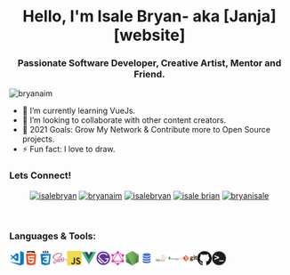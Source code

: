 <h1 align="center">Hello, I'm Isale Bryan- aka [Janja][website]</h1>
<h3 align="center">Passionate Software Developer, Creative Artist, Mentor and Friend.</h3>
<p align="left"> <img src="https://komarev.com/ghpvc/?username=bryanaim" alt="bryanaim" /> </p>


- 🌱 I’m currently learning VueJs.
- 👯 I’m looking to collaborate with other content creators.
- 🥅 2021 Goals: Grow My Network & Contribute more to Open Source projects.
- ⚡ Fun fact: I love to draw.

### Lets Connect!
<p align="center">
<a href="https://codepen.io/isalebryan" target="blank"><img align="center" src="https://cdn.jsdelivr.net/npm/simple-icons@3.0.1/icons/codepen.svg" alt="isalebryan" height="20" width="20" /></a>
<a href="https://dev.to/bryanaim" target="blank"><img align="center" src="https://cdn.jsdelivr.net/npm/simple-icons@3.0.1/icons/dev-dot-to.svg" alt="bryanaim" height="20" width="20" /></a>
<a href="https://twitter.com/isalebryan" target="blank"><img align="center" src="https://cdn.jsdelivr.net/npm/simple-icons@3.0.1/icons/twitter.svg" alt="isalebryan" height="20" width="20" /></a>
<a href="https://linkedin.com/in/isale brian" target="blank"><img align="center" src="https://cdn.jsdelivr.net/npm/simple-icons@3.0.1/icons/linkedin.svg" alt="isale brian" height="20" width="20" /></a>
<a href="https://instagram.com/bryanisale" target="blank"><img align="center" src="https://cdn.jsdelivr.net/npm/simple-icons@3.0.1/icons/instagram.svg" alt="bryanisale" height="20" width="20" /></a>
</p>

<br/>

### Languages & Tools:

<img align="left" alt="Visual Studio Code" width="26px" src="https://raw.githubusercontent.com/github/explore/80688e429a7d4ef2fca1e82350fe8e3517d3494d/topics/visual-studio-code/visual-studio-code.png" />
<img align="left" alt="HTML5" width="26px" src="https://raw.githubusercontent.com/github/explore/80688e429a7d4ef2fca1e82350fe8e3517d3494d/topics/html/html.png" />
<img align="left" alt="CSS3" width="26px" src="https://raw.githubusercontent.com/github/explore/80688e429a7d4ef2fca1e82350fe8e3517d3494d/topics/css/css.png" />
<img align="left" alt="Sass" width="26px" src="https://raw.githubusercontent.com/github/explore/80688e429a7d4ef2fca1e82350fe8e3517d3494d/topics/sass/sass.png" />
<img align="left" alt="JavaScript" width="26px" src="https://raw.githubusercontent.com/github/explore/80688e429a7d4ef2fca1e82350fe8e3517d3494d/topics/javascript/javascript.png" />
<img align="left" alt="Vue.Js" width="26px" src="https://raw.githubusercontent.com/github/explore/80688e429a7d4ef2fca1e82350fe8e3517d3494d/topics/vue/vue.png" />
<img align="left" alt="Gatsby" width="26px" src="https://raw.githubusercontent.com/github/explore/e94815998e4e0713912fed477a1f346ec04c3da2/topics/gatsby/gatsby.png" />
<img align="left" alt="GraphQL" width="26px" src="https://raw.githubusercontent.com/github/explore/80688e429a7d4ef2fca1e82350fe8e3517d3494d/topics/graphql/graphql.png" />
<img align="left" alt="Node.js" width="26px" src="https://raw.githubusercontent.com/github/explore/80688e429a7d4ef2fca1e82350fe8e3517d3494d/topics/nodejs/nodejs.png" />

<img align="left" alt="SQL" width="26px" src="https://raw.githubusercontent.com/github/explore/80688e429a7d4ef2fca1e82350fe8e3517d3494d/topics/sql/sql.png" />
<img align="left" alt="MySQL" width="26px" src="https://raw.githubusercontent.com/github/explore/80688e429a7d4ef2fca1e82350fe8e3517d3494d/topics/mysql/mysql.png" />
<img align="left" alt="MongoDB" width="26px" src="https://raw.githubusercontent.com/github/explore/80688e429a7d4ef2fca1e82350fe8e3517d3494d/topics/mongodb/mongodb.png" />
<img align="left" alt="Git" width="26px" src="https://raw.githubusercontent.com/github/explore/80688e429a7d4ef2fca1e82350fe8e3517d3494d/topics/git/git.png" />
<img align="left" alt="GitHub" width="26px" src="https://raw.githubusercontent.com/github/explore/78df643247d429f6cc873026c0622819ad797942/topics/github/github.png" />
<img align="left" alt="Terminal" width="26px" src="https://raw.githubusercontent.com/github/explore/80688e429a7d4ef2fca1e82350fe8e3517d3494d/topics/terminal/terminal.png" />

<br />
<br />

[website]: https://isalebryan.me
[twitter]: https://twitter.com/isalebryan
[hashnode]: https://hashnode.com/@isale
[instagram]: https://www.instagram.com/bryanisale/